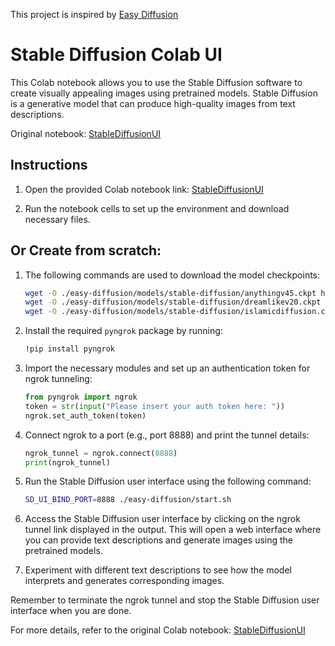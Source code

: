 This project is inspired by [Easy Diffusion](https://github.com/cmdr2/stable-diffusion-ui)

# Stable Diffusion Colab UI

This Colab notebook allows you to use the Stable Diffusion software to create visually appealing images using pretrained models. Stable Diffusion is a generative model that can produce high-quality images from text descriptions.

Original notebook: [StableDiffusionUI](https://colab.research.google.com/drive/1azbWcuk5Bs-IF4Hbv7UouNClj2amo8an)

## Instructions

1. Open the provided Colab notebook link: [StableDiffusionUI](https://colab.research.google.com/drive/1azbWcuk5Bs-IF4Hbv7UouNClj2amo8an)

2. Run the notebook cells to set up the environment and download necessary files.

## Or Create from scratch:

1. The following commands are used to download the model checkpoints:
   ```bash
   wget -O ./easy-diffusion/models/stable-diffusion/anythingv45.ckpt https://huggingface.co/andite/anything-v4.0/resolve/main/anything-v4.5.ckpt
   wget -O ./easy-diffusion/models/stable-diffusion/dreamlikev20.ckpt https://huggingface.co/dreamlike-art/dreamlike-photoreal-2.0/resolve/main/dreamlike-photoreal-2.0.ckpt
   wget -O ./easy-diffusion/models/stable-diffusion/islamicdiffusion.ckpt https://huggingface.co/Falah/islamicdiffusion/blob/main/islamicdiffusion.ckpt
   ```

2. Install the required `pyngrok` package by running:
   ```bash
   !pip install pyngrok
   ```

3. Import the necessary modules and set up an authentication token for ngrok tunneling:
   ```python
   from pyngrok import ngrok
   token = str(input("Please insert your auth token here: "))
   ngrok.set_auth_token(token)
   ```

4. Connect ngrok to a port (e.g., port 8888) and print the tunnel details:
   ```python
   ngrok_tunnel = ngrok.connect(8888)
   print(ngrok_tunnel)
   ```

5. Run the Stable Diffusion user interface using the following command:
   ```bash
   SD_UI_BIND_PORT=8888 ./easy-diffusion/start.sh
   ```

6. Access the Stable Diffusion user interface by clicking on the ngrok tunnel link displayed in the output. This will open a web interface where you can provide text descriptions and generate images using the pretrained models.

7. Experiment with different text descriptions to see how the model interprets and generates corresponding images.

Remember to terminate the ngrok tunnel and stop the Stable Diffusion user interface when you are done.

For more details, refer to the original Colab notebook: [StableDiffusionUI](https://colab.research.google.com/drive/1azbWcuk5Bs-IF4Hbv7UouNClj2amo8an)
```

